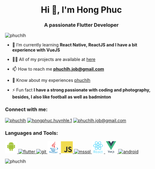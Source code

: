 <h1 align="center">Hi 👋, I'm Hong Phuc</h1>
<h3 align="center">A passionate Flutter Developer</h3>

<p align="left"> <img src="https://komarev.com/ghpvc/?username=phuchlh&label=Profile%20views&color=0e75b6&style=flat" alt="phuchlh" /> </p>

- 🌱 I’m currently learning **React Native, ReactJS and I have a bit experience with VueJS**

- 👨‍💻 All of my projects are available at [here](https://github.com/phuchlh?tab=repositories)

- 📫 How to reach me **phuchlh.job@gmail.com**

- 📄 Know about my experiences [phuchlh](phuchlh.id.vn)

- ⚡ Fun fact **I have a strong passionate with coding and photography, besides, I also like football as well as badminton**

<h3 align="left">Connect with me:</h3>
<p align="left">
<a href="https://linkedin.com/in/phuchlh" target="blank"><img align="center" src="https://raw.githubusercontent.com/rahuldkjain/github-profile-readme-generator/master/src/images/icons/Social/linked-in-alt.svg" alt="phuchlh" height="30" width="40" /></a>
<a href="https://fb.com/hongphuc.huynhle.1" target="blank"><img align="center" src="https://raw.githubusercontent.com/rahuldkjain/github-profile-readme-generator/master/src/images/icons/Social/facebook.svg" alt="hongphuc.huynhle.1" height="30" width="40" /></a>
<a href="mailto:phuchlh.job@gmail.com" target="blank"><img align="center" src="https://www.svgrepo.com/show/223047/gmail.svg" alt="phuchlh.job@gmail.com" height="30" width="40" /></a>
</p>

<h3 align="left">Languages and Tools:</h3>
<p align="left"> <a href="https://developer.android.com" target="_blank" rel="noreferrer"> <img src="https://raw.githubusercontent.com/devicons/devicon/master/icons/android/android-original-wordmark.svg" alt="android" width="40" height="40"/> </a> <a href="https://flutter.dev" target="_blank" rel="noreferrer"> <img src="https://www.vectorlogo.zone/logos/flutterio/flutterio-icon.svg" alt="flutter" width="40" height="40"/> </a> <a href="https://git-scm.com/" target="_blank" rel="noreferrer"> <img src="https://www.vectorlogo.zone/logos/git-scm/git-scm-icon.svg" alt="git" width="40" height="40"/> </a> <a href="https://www.java.com" target="_blank" rel="noreferrer"> <img src="https://raw.githubusercontent.com/devicons/devicon/master/icons/java/java-original.svg" alt="java" width="40" height="40"/> </a> <a href="https://developer.mozilla.org/en-US/docs/Web/JavaScript" target="_blank" rel="noreferrer"> <img src="https://raw.githubusercontent.com/devicons/devicon/master/icons/javascript/javascript-original.svg" alt="javascript" width="40" height="40"/> </a> <a href="https://www.microsoft.com/en-us/sql-server" target="_blank" rel="noreferrer"> <img src="https://www.svgrepo.com/show/303229/microsoft-sql-server-logo.svg" alt="mssql" width="40" height="40"/> </a> <a href="https://reactjs.org/" target="_blank" rel="noreferrer"> <img src="https://raw.githubusercontent.com/devicons/devicon/master/icons/react/react-original-wordmark.svg" alt="react" width="40" height="40"/> </a> <a href="https://vuejs.org/" target="_blank" rel="noreferrer"> <img src="https://raw.githubusercontent.com/devicons/devicon/master/icons/vuejs/vuejs-original-wordmark.svg" alt="vuejs" width="40" height="40"/> </a> <a href="https://code.visualstudio.com/" target="_blank" rel="noreferrer"> <img src="https://www.svgrepo.com/show/452129/vs-code.svg" alt="android" width="40" height="40"/> </a> </p>

<p><img align="center" src="https://github-readme-stats.vercel.app/api/top-langs?username=phuchlh&show_icons=true&locale=en&layout=compact" alt="phuchlh" /></p>
